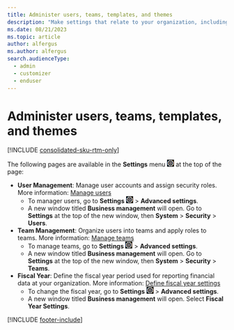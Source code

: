 ```yaml
---
title: Administer users, teams, templates, and themes 
description: "Make settings that relate to your organization, including: add new user accounts, set user permissions, add Word and Excel templates for exports, set the fiscal year, and change the general appearance in Dynamics 365 Customer Insights - Journeys."
ms.date: 08/21/2023
ms.topic: article
author: alfergus
ms.author: alfergus
search.audienceType: 
  - admin
  - customizer
  - enduser
---
```


# Administer users, teams, templates, and themes

[!INCLUDE [consolidated-sku-rtm-only](./includes/consolidated-sku-rtm-only.md)]

The following pages are available in the **Settings** menu ![The Settings menu icon.](media/settings-icon.png "The Settings menu icon") at the top of the page:

- **User Management**: Manage user accounts and assign security roles. More information: [Manage users](manage-users.md)
    - To manager users, go to **Settings** ![The Settings menu icon.](media/settings-icon.png "The Settings menu icon") > **Advanced settings**.
    - A new window titled **Business management** will open. Go to **Settings** at the top of the new window, then **System** > **Security** > **Users**.
- **Team Management**: Organize users into teams and apply roles to teams. More information: [Manage teams](manage-teams.md)
    - To manage teams, go to **Settings** ![The Settings menu icon.](media/settings-icon.png "The Settings menu icon") > **Advanced settings**.
    - A new window titled **Business management** will open. Go to **Settings** at the top of the new window, then **System** > **Security** > **Teams**.
- **Fiscal Year**: Define the fiscal year period used for reporting financial data at your organization. More information: [Define fiscal year settings](fiscal-year-settings.md)
    - To change the fiscal year, go to **Settings** ![The Settings menu icon.](media/settings-icon.png "The Settings menu icon") > **Advanced settings**.
    - A new window titled **Business management** will open. Select **Fiscal Year Settings**.

[!INCLUDE [footer-include](./includes/footer-banner.md)]
